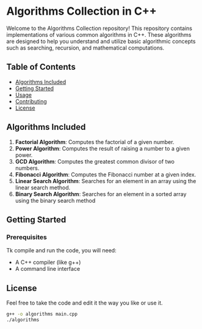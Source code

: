 # Algorithms Collection in C++

Welcome to the Algorithms Collection repository! This repository contains implementations of various common algorithms in C++. These algorithms are designed to help you understand and utilize basic algorithmic concepts such as searching, recursion, and mathematical computations.
## Table of Contents
- [Algorithms Included](#Algorithms-Included)
- [Getting Started](#Getting-Started)
- [Usage](#Usage)
- [Contributing](#Contributing)
- [License](#License)
## Algorithms Included

1. **Factorial Algorithm**: Computes the factorial of a given number.
2. **Power Algorithm**: Computes the result of raising a number to a given power.
3. **GCD Algorithm**: Computes the greatest common divisor of two numbers.
4. **Fibonacci Algorithm**: Computes the Fibonacci number at a given index.
5. **Linear Search Algorithm**: Searches for an element in an array using the linear search method.
6. **Binary Search Algorithm**: Searches for an element in a sorted array using the binary search method
## Getting Started
### Prerequisites
Tk compile and run the code, you will need:
- A C++ compiler (like g++)
- A command line interface

## License
Feel free to take the code and edit it the way you like or use it.

```sh
g++ -o algorithms main.cpp
./algorithms

